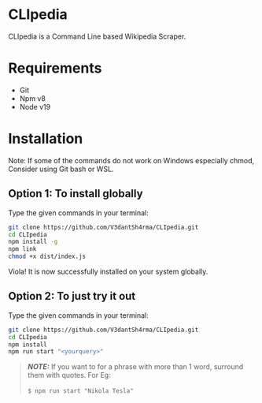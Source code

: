 # CLIpedia

CLIpedia is a Command Line based Wikipedia Scraper.

# Requirements

-   Git
-   Npm v8
-   Node v19

# Installation

Note: If some of the commands do not work on Windows especially chmod, Consider using Git bash or WSL.

## Option 1: To install globally

Type the given commands in your terminal:

```bash
git clone https://github.com/V3dantSh4rma/CLIpedia.git
cd CLIpedia
npm install -g
npm link
chmod +x dist/index.js
```

Viola! It is now successfully installed on your system globally.

## Option 2: To just try it out

Type the given commands in your terminal:

```bash
git clone https://github.com/V3dantSh4rma/CLIpedia.git
cd CLIpedia
npm install
npm run start "<yourquery>"
```

> **_NOTE:_** If you want to for a phrase with more than 1 word, surround them with quotes. For Eg:
> <br> <br>
> `$ npm run start "Nikola Tesla"`
